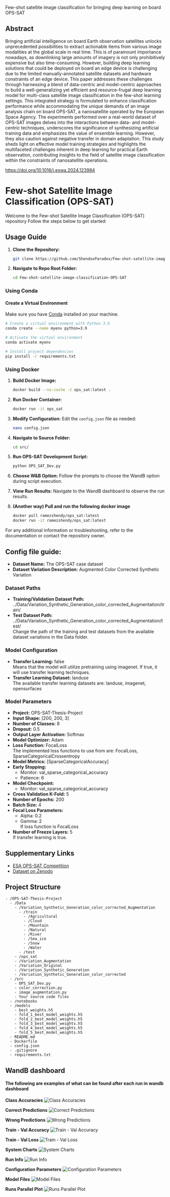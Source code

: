 Few-shot satellite image classification for bringing deep learning on board OPS-SAT

## Abstract
Bringing artificial intelligence on board Earth observation satellites unlocks unprecedented possibilities to extract actionable items from various image modalities at the global scale in real time. This is of paramount importance nowadays, as downlinking large amounts of imagery is not only prohibitively expensive but also time-consuming. However, building deep learning solutions that could be deployed on board an edge device is challenging due to the limited manually-annotated satellite datasets and hardware constraints of an edge device. This paper addresses these challenges through harnessing a blend of data-centric and model-centric approaches to build a well-generalizing yet efficient and resource-frugal deep learning model for multi-class satellite image classification in the few-shot learning settings. This integrated strategy is formulated to enhance classification performance while accommodating the unique demands of an image analysis chain on board OPS-SAT, a nanosatellite operated by the European Space Agency. The experiments performed over a real-world dataset of OPS-SAT images delves into the interactions between data- and model-centric techniques, underscores the significance of synthesizing artificial training data and emphasizes the value of ensemble learning. However, they also caution against negative transfer in domain adaptation. This study sheds light on effective model training strategies and highlights the multifaceted challenges inherent in deep learning for practical Earth observation, contributing insights to the field of satellite image classification within the constraints of nanosatellite operations.

https://doi.org/10.1016/j.eswa.2024.123984

# Few-shot Satellite Image Classification (OPS-SAT)

Welcome to the Few-shot Satellite Image Classification (OPS-SAT) repository Follow the steps below to get started:

## Usage Guide

1. **Clone the Repository:**
    ```bash
    git clone https://github.com/ShendoxParadox/Few-shot-satellite-image-classification-OPS-SAT.git
    ```

2. **Navigate to Repo Root Folder:**
    ```bash
    cd Few-shot-satellite-image-classification-OPS-SAT
    ```


### Using Conda

#### Create a Virtual Environment

Make sure you have [Conda](https://docs.conda.io/en/latest/) installed on your machine.

  ```bash
  # Create a virtual environment with Python 3.9
  conda create --name myenv python=3.9

  # Activate the virtual environment
  conda activate myenv

  # Install project dependencies
  pip install -r requirements.txt
  ```

### Using Docker

1. **Build Docker Image:**
    ```bash
    docker build --no-cache -t ops_sat:latest .
    ```

2. **Run Docker Container:**
    ```bash
    docker run -it ops_sat
    ```

3. **Modify Configuration:**
    Edit the `config.json` file as needed:
    ```bash
    nano config.json
    ```

4. **Navigate to Source Folder:**
    ```bash
    cd src/
    ```

5. **Run OPS-SAT Development Script:**
    ```bash
    python OPS_SAT_Dev.py
    ```

6. **Choose W&B Option:**
    Follow the prompts to choose the WandB option during script execution.

7. **View Run Results:**
    Navigate to the WandB dashboard to observe the run results.

8. **(Another way) Pull and run the following docker image**
    ```bash
    docker pull ramezshendy/ops_sat:latest
    docker run -it ramezshendy/ops_sat:latest
    ```

For any additional information or troubleshooting, refer to the documentation or contact the repository owner.


## Config file guide:

- **Dataset Name:** The OPS-SAT case dataset
- **Dataset Variation Description:** Augmented Color Corrected Synthetic Variation

### Dataset Paths

- **Training/Validation Dataset Path:** ../Data/Variation_Synthetic_Generation_color_corrected_Augmentation/train/
- **Test Dataset Path:** ../Data/Variation_Synthetic_Generation_color_corrected_Augmentation/test/  
Change the path of the training and test datasets from the available dataset variations in the Data folder.

### Model Configuration

- **Transfer Learning:** false  
Means that the model will utilize pretraining using imagenet. If true, it will use transfer learning techniques.
- **Transfer Learning Dataset:** landuse  
The available transfer learning datasets are: landuse, imagenet, opensurfaces

### Model Parameters
- **Project:** OPS-SAT-Thesis-Project
- **Input Shape:** [200, 200, 3]
- **Number of Classes:** 8
- **Dropout:** 0.5
- **Output Layer Activation:** Softmax
- **Model Optimizer:** Adam
- **Loss Function:** FocalLoss  
The implemented loss functions to use from are: FocalLoss, SparseCategoricalCrossentropy
- **Model Metrics:** [SparseCategoricalAccuracy]
- **Early Stopping:**
  - Monitor: val_sparse_categorical_accuracy
  - Patience: 6
- **Model Checkpoint:**
  - Monitor: val_sparse_categorical_accuracy
- **Cross Validation K-Fold:** 5
- **Number of Epochs:** 200
- **Batch Size:** 4
- **Focal Loss Parameters:**
  - Alpha: 0.2
  - Gamma: 2  
  If loss function is FocalLoss
- **Number of Freeze Layers:** 5  
  If transfer learning is true.

## Supplementary Links

- [ESA OPS-SAT Competition](https://kelvins.esa.int/opssat/home/)
- [Dataset on Zenodo](https://zenodo.org/records/6524750)

## Project Structure

```plaintext
- /OPS-SAT-Thesis-Project
  - /Data
    - /Variation_Synthetic_Generation_color_corrected_Augmentation
      - /train
        - /Agricultural
        - /Cloud
        - /Mountain
        - /Natural
        - /River
        - /Sea_ice
        - /Snow
        - /Water
      - /test
    - /ops_sat
    - /Variation_Augmentation
    - /Variation_Original
    - /Variation_Synthetic_Generation
    - /Variation_Synthetic_Generation_color_corrected
  - /src
    - OPS_SAT_Dev.py
    - color_correction.py
    - image_augmentation.py
    - Your source code files
  - /notebooks
  - /models
    - best_weights.h5
    - fold_1_best_model_weights.h5
    - fold_2_best_model_weights.h5
    - fold_3_best_model_weights.h5
    - fold_4_best_model_weights.h5
    - fold_5_best_model_weights.h5
  - README.md
  - Dockerfile
  - config.json
  - .gitignore
  - requirements.txt
```

## WandB dashboard
#### The following are examples of what can be found after each run in wandb dashboard
**Class Accuracies**
![Class Accuracies](wandb_images/class_accuracies.png)

**Correct Predictions**
![Correct Predictions](wandb_images/correct_preds.png)

**Wrong Predictions**
![Wrong Predictions](wandb_images/wrong_preds.png)

**Train - Val Accuracy**
![Train - Val Accuracy](wandb_images/train_val_acc.png)

**Train - Val Loss**
![Train - Val Loss](wandb_images/train_val_loss.png)

**System Charts**
![System Charts](wandb_images/system_charts.png)

**Run Info**
![Run Info](wandb_images/run_info.png)

**Configuration Parameters**
![Configuration Parameters](wandb_images/config_params.png)

**Model Files**
![Model Files](wandb_images/model_files.png)

**Runs Parallel Plot**
![Runs Parallel Plot](wandb_images/runs_parallel_plot.png)
